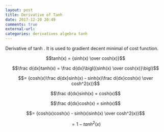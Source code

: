 ```yaml
---
layout: post
title: Derivative of Tanh
date: 2017-12-20 20:49
comments: true
external-url:
categories: derivatives algebra tanh
---
```


Derivative of tanh . It is used to gradient decent minimal of cost function.

$$tanh(x) =  {sinh(x) \over cosh(x)}$$

$$\frac d{dx}tanh(x) = \frac d{dx}\bigl({sinh(x) \over cosh(x)}\bigl)$$

$$= {cosh(x)\frac d{dx}sinh(x) - sinh(x)\frac d{dx}cosh(x) \over cosh^2(x)}$$

$$\frac d{dx}sinh(x) = cosh(x)$$

$$\frac d{dx}cosh(x) = sinh(x)$$

$$= {cosh(x)cosh(x) - sinh(x)sinh(x) \over cosh^2(x)}$$

$$=1-tanh^2(x)$$

